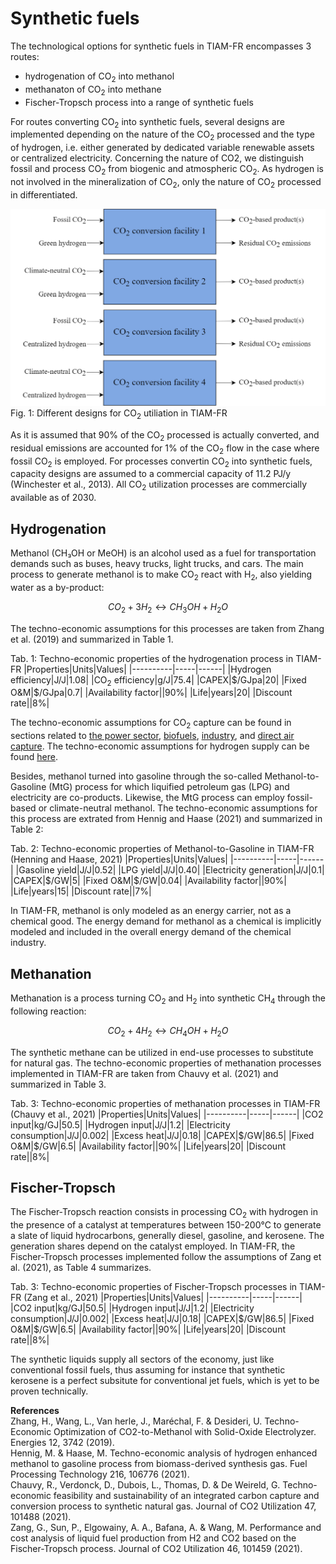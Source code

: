 # Synthetic fuels

The technological options for synthetic fuels in TIAM-FR encompasses 3 routes:
+ hydrogenation of CO<sub>2</sub> into methanol
+ methanaton of CO<sub>2</sub> into methane
+ Fischer-Tropsch process into a range of synthetic fuels

For routes converting CO<sub>2</sub> into synthetic fuels, several designs are implemented depending on the nature of the CO<sub>2</sub> processed and the type of hydrogen, i.e. either generated by dedicated variable renewable assets or centralized electricity. Concerning the nature of CO2, we distinguish fossil and process CO<sub>2</sub> from biogenic and atmospheric CO<sub>2</sub>. As hydrogen is not involved in the mineralization of CO<sub>2</sub>, only the nature of CO<sub>2</sub> processed in differentiated.

![CCU designs](CCU-designs.png)
Fig. 1: Different designs for CO<sub>2</sub> utiliation in TIAM-FR

As it is assumed that 90% of the CO<sub>2</sub> processed is actually converted, and residual emissions are accounted for 1% of the CO<sub>2</sub> flow in the case where fossil CO<sub>2</sub> is employed. For processes convertin CO<sub>2</sub> into synthetic fuels, capacity designs are assumed to a commercial capacity of 11.2 PJ/y (Winchester et al., 2013). All CO<sub>2</sub> utilization processes are commercially available as of 2030.

## Hydrogenation

Methanol (CH₃OH or MeOH) is an alcohol used as a fuel for transportation demands such as buses, heavy trucks, light trucks, and cars. The main process to generate methanol is to make CO<sub>2</sub> react with H<sub>2</sub>, also yielding water as a by-product:

$$
CO_2 + 3H_2 \leftrightarrow CH_3 OH + H_2O
$$

The techno-economic assumptions for this processes are taken from Zhang et al. (2019) and summarized in Table 1.

Tab. 1: Techno-economic properties of the hydrogenation process in TIAM-FR
|Properties|Units|Values|
|----------|-----|------|
|Hydrogen efficiency|J/J|1.08|
|CO<sub>2</sub> efficiency|g/J|75.4|
|CAPEX|$/GJpa|20|
|Fixed O&M|$/GJpa|0.7|
|Availability factor||90%|
|Life|years|20|
|Discount rate||8%|

The techno-economic assumptions for CO<sub>2</sub> capture can be found in sections related to [the power sector](power-sector.md), [biofuels](biofuels.md), [industry](../industry/index.md), and [direct air capture](/backstop/dac.md). The techno-economic assumptions for hydrogen supply can be found [here](hydrogen.md).  

Besides, methanol turned into gasoline through the so-called Methanol-to-Gasoline (MtG) process for which liquified petroleum gas (LPG) and electricity are co-products. Likewise, the MtG process can employ fossil-based or climate-neutral methanol. The techno-economic assumptions for this process are extrated from Hennig and Haase (2021) and summarized in Table 2:

Tab. 2: Techno-economic properties of Methanol-to-Gasoline in TIAM-FR (Henning and Haase, 2021)
|Properties|Units|Values|
|----------|-----|------|
|Gasoline yield|J/J|0.52|
|LPG yield|J/J|0.40|
|Electricity generation|J/J|0.1|
|CAPEX|$/GW|5|
|Fixed O&M|$/GW|0.04|
|Availability factor||90%|
|Life|years|15|
|Discount rate||7%|

In TIAM-FR, methanol is only modeled as an energy carrier, not as a chemical good. The energy demand for methanol as a chemical is implicitly modeled and included in the overall energy demand of the chemical industry.  

## Methanation
Methanation is a process turning CO<sub>2</sub> and H<sub>2</sub> into synthetic CH<sub>4</sub> through the following reaction:

$$
CO_2 + 4H_2 \leftrightarrow CH_4 OH + H_2O
$$

The synthetic methane can be utilized in end-use processes to substitute for natural gas. The techno-economic properties of methanation processes implemented in TIAM-FR are taken from Chauvy et al. (2021) and summarized in Table 3.

Tab. 3: Techno-economic properties of methanation processes in TIAM-FR (Chauvy et al., 2021)
|Properties|Units|Values|
|----------|-----|------|
|CO2 input|kg/GJ|50.5|
|Hydrogen input|J/J|1.2|
|Electricity consumption|J/J|0.002|
|Excess heat|J/J|0.18|
|CAPEX|$/GW|86.5|
|Fixed O&M|$/GW|6.5|
|Availability factor||90%|
|Life|years|20|
|Discount rate||8%|

## Fischer-Tropsch

The Fischer-Tropsch reaction consists in processing CO<sub>2</sub> with hydrogen in the presence of a catalyst at temperatures between 150-200°C to generate a slate of liquid hydrocarbons, generally diesel, gasoline, and kerosene. The generation shares depend on the catalyst employed. In TIAM-FR, the Fischer-Tropsch processes implemented follow the assumptions of Zang et al. (2021), as Table 4 summarizes.

Tab. 3: Techno-economic properties of Fischer-Tropsch processes in TIAM-FR (Zang et al., 2021)
|Properties|Units|Values|
|----------|-----|------|
|CO2 input|kg/GJ|50.5|
|Hydrogen input|J/J|1.2|
|Electricity consumption|J/J|0.002|
|Excess heat|J/J|0.18|
|CAPEX|$/GW|86.5|
|Fixed O&M|$/GW|6.5|
|Availability factor||90%|
|Life|years|20|
|Discount rate||8%|

The synthetic liquids supply all sectors of the economy, just like conventional fossil fuels, thus assuming for instance that synthetic kerosene is a perfect subsitute for conventional jet fuels, which is yet to be proven technically.

**References**  
Zhang, H., Wang, L., Van herle, J., Maréchal, F. & Desideri, U. Techno-Economic Optimization of CO2-to-Methanol with Solid-Oxide Electrolyzer. Energies 12, 3742 (2019).  
Hennig, M. & Haase, M. Techno-economic analysis of hydrogen enhanced methanol to gasoline process from biomass-derived synthesis gas. Fuel Processing Technology 216, 106776 (2021).  
Chauvy, R., Verdonck, D., Dubois, L., Thomas, D. & De Weireld, G. Techno-economic feasibility and sustainability of an integrated carbon capture and conversion process to synthetic natural gas. Journal of CO2 Utilization 47, 101488 (2021).  
Zang, G., Sun, P., Elgowainy, A. A., Bafana, A. & Wang, M. Performance and cost analysis of liquid fuel production from H2 and CO2 based on the Fischer-Tropsch process. Journal of CO2 Utilization 46, 101459 (2021).


 
